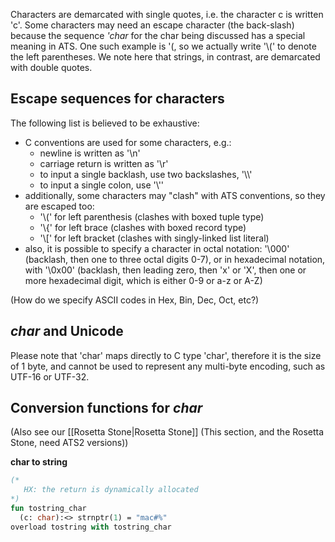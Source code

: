 Characters are demarcated with single quotes, i.e. the character c is written 'c'. Some characters may need an escape character (the back-slash) because the sequence *'char* for the char being discussed has a special meaning in ATS. One such example is '(, so we actually write '\\(' to denote the left parentheses. We note here that strings, in contrast, are demarcated with double quotes.

Escape sequences for characters
-------------------------------
The following list is believed to be exhaustive:

* C conventions are used for some characters, e.g.:
    * newline is written as '\\n'
    * carriage return is written as '\\r'
    * to input a single backlash, use two backslashes, '\\\\'
    * to input a single colon, use '\\''
* additionally, some characters may "clash" with ATS conventions, so they are escaped too:
    * '\\(' for left parenthesis (clashes with boxed tuple type)
    * '\\{' for left brace (clashes with boxed record type)
    * '\\[' for left bracket (clashes with singly-linked list literal)
* also, it is possible to specify a character in octal notation: '\\000' (backlash, then one to three octal digits 0-7), or in hexadecimal notation, with '\\0x00' (backlash, then leading zero, then 'x' or 'X', then one or more hexadecimal digit, which is either 0-9 or a-z or A-Z)

(How do we specify ASCII codes in Hex, Bin, Dec, Oct, etc?)

*char* and Unicode
------------------
Please note that 'char' maps directly to C type 'char', therefore it is the size of 1 byte, and cannot be used to represent any multi-byte encoding, such as UTF-16 or UTF-32. 

Conversion functions for *char*
-----------------------------
(Also see our [[Rosetta Stone|Rosetta Stone]] (This section, and the Rosetta Stone, need ATS2 versions))

**char to string**

```ocaml
(*
   HX: the return is dynamically allocated
*)
fun tostring_char
  (c: char):<> strnptr(1) = "mac#%"
overload tostring with tostring_char
```
